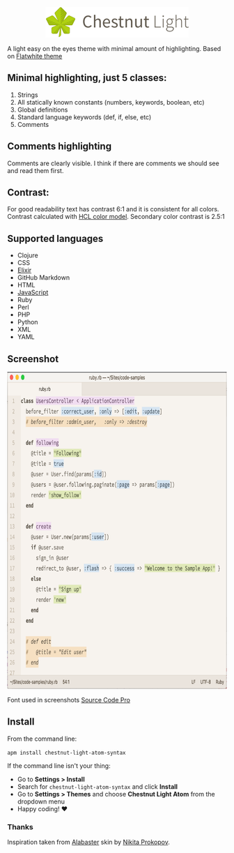 <p align="center"><img src="https://github.com/biletskyy/chestnut-light-atom-syntax/raw/master/chestnut-logo.png" alt="Chestnut Light syntax theme for Atom" width="329px" height="70px"></p>

A light easy on the eyes theme with minimal amount of highlighting. Based on [Flatwhite theme](https://atom.io/themes/flatwhite-syntax)


## Minimal highlighting, just 5 classes:

1. Strings
2. All statically known constants (numbers, keywords, boolean, etc)
3. Global definitions
4. Standard language keywords (def, if, else, etc)
5. Comments


## Comments highlighting

Comments are clearly visible. I think if there are comments we should see and read them first.

## Contrast:

For good readability text has contrast 6:1 and it is consistent for all colors. Contrast calculated with [HCL color model](https://en.wikipedia.org/wiki/HCL_color_space). Secondary color contrast is 2.5:1

## Supported languages

- Clojure
- CSS
- [Elixir](https://atom.io/packages/language-elixir)
- GitHub Markdown
- HTML
- [JavaScript](https://atom.io/packages/language-babel)
- Ruby
- Perl
- PHP
- Python
- XML
- YAML

## Screenshot

<p><img src="https://github.com/biletskyy/chestnut-light-atom-syntax/raw/master/ruby-screenshot.png" alt="Ruby screenshot" width="782px" height="727px"></p>

Font used in screenshots [Source Code Pro](https://github.com/adobe-fonts/source-code-pro)

## Install

From the command line:

`apm install chestnut-light-atom-syntax`

If the command line isn't your thing:

- Go to **Settings > Install**
- Search for `chestnut-light-atom-syntax` and click **Install**
- Go to **Settings > Themes** and choose **Chestnut Light Atom** from the dropdown menu
- Happy coding! :heart:


### Thanks
Inspiration taken from [Alabaster](https://github.com/tonsky/alabaster-lighttable-skin) skin by [Nikita Prokopov](https://github.com/tonsky).
